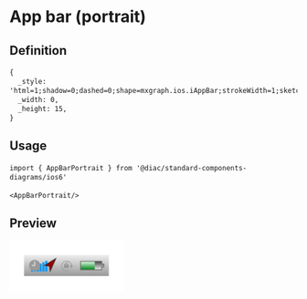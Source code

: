 # App bar (portrait)

## Definition

```
{
  _style: 'html=1;shadow=0;dashed=0;shape=mxgraph.ios.iAppBar;strokeWidth=1;sketch=0;',
  _width: 0,
  _height: 15,
}
```

## Usage

```
import { AppBarPortrait } from '@diac/standard-components-diagrams/ios6'

<AppBarPortrait/>
```

## Preview

<img src="./app-bar-portrait.png" width="200"/>
